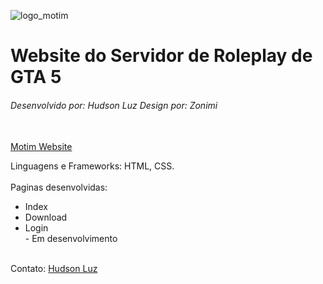![logo_motim](https://user-images.githubusercontent.com/24884085/61078055-2932fb00-a3f6-11e9-82a1-4792f64230fd.png)


<h1>Website do Servidor de Roleplay de GTA 5</h1>
<h6>Desenvolvido por: Hudson Luz
Design por: Zonimi</h6>
<br/>
<a href="www.motim.net">Motim Website</a>

Linguagens e Frameworks: HTML, CSS.
<br/>
<br/>
Paginas desenvolvidas:
<ul>
    <li>Index</li>
    <li>Download</li>
    <li>Login</li> - Em desenvolvimento
</ul>
<br/>
Contato:
<a href="https://www.linkedin.com/in/hudsonluz/">Hudson Luz</a>
